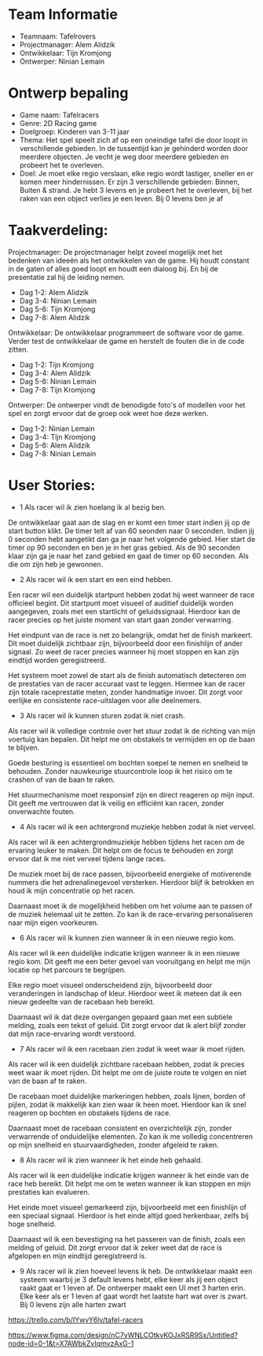 # Team Informatie

- Teamnaam: Tafelrovers
- Projectmanager: Alem Alidzik
- Ontwikkelaar: Tijn Kromjong
- Ontwerper: Ninian Lemain

# Ontwerp bepaling

- Game naam: Tafelracers
- Genre: 2D Racing game
- Doelgroep: Kinderen van 3-11 jaar
- Thema: Het spel speelt zich af op een oneindige tafel die door loopt in verschillende gebieden. In de tussentijd kan je gehinderd worden door meerdere objecten. Je vecht je weg door meerdere gebieden en probeert het te overleven.
- Doel: Je moet elke regio verslaan, elke regio wordt lastiger, sneller en er komen meer hindernissen. Er zijn 3 verschillende gebieden: Binnen, Buiten & strand. Je hebt 3 levens en je probeert het te overleven, bij het raken van een object verlies je een leven. Bij 0 levens ben je af

# Taakverdeling:
Projectmanager: De projectmanager helpt zoveel mogelijk met het bedenken van ideeën als het ontwikkelen van de game. Hij houdt constant in de gaten of alles goed loopt en houdt een dialoog bij. En bij de presentatie zal hij de leiding nemen.

- Dag 1-2: Alem Alidzik
- Dag 3-4: Ninian Lemain
- Dag 5-6: Tijn Kromjong
- Dag 7-8: Alem Alidzik

Ontwikkelaar: De ontwikkelaar programmeert de software voor de game. Verder test de ontwikkelaar de game en herstelt de fouten die in de code zitten.

- Dag 1-2: Tijn Kromjong
- Dag 3-4: Alem Alidzik
- Dag 5-6: Ninian Lemain
- Dag 7-8: Tijn Kromjong

Ontwerper: De ontwerper vindt de benodigde foto's of modellen voor het spel en zorgt ervoor dat de groep ook weet hoe deze werken.

- Dag 1-2: Ninian Lemain
- Dag 3-4: Tijn Kromjong
- Dag 5-6: Alem Alidzik
- Dag 7-8: Ninian Lemain


# User Stories:

- 1 Als racer wil ik zien hoelang ik al bezig ben.

De ontwikkelaar gaat aan de slag en er komt een timer start indien jij op de start button klikt. De timer telt af van 60 seonden naar 0 seconden. Indien jij 0 seconden hebt aangetikt dan ga je naar het volgende gebied. Hier start de timer op 90 seconden en ben je in het gras gebied. Als de 90 seconden klaar zijn ga je naar het zand gebied en gaat de timer op 60 seconden. Als die om zijn heb je gewonnen.

  
- 2 Als racer wil ik een start en een eind hebben.

Een racer wil een duidelijk startpunt hebben zodat hij weet wanneer de race officieel begint. Dit startpunt moet visueel of auditief duidelijk worden aangegeven, zoals met een startlicht of geluidssignaal. Hierdoor kan de racer precies op het juiste moment van start gaan zonder verwarring.

Het eindpunt van de race is net zo belangrijk, omdat het de finish markeert. Dit moet duidelijk zichtbaar zijn, bijvoorbeeld door een finishlijn of ander signaal. Zo weet de racer precies wanneer hij moet stoppen en kan zijn eindtijd worden geregistreerd.

Het systeem moet zowel de start als de finish automatisch detecteren om de prestaties van de racer accuraat vast te leggen. Hiermee kan de racer zijn totale raceprestatie meten, zonder handmatige invoer. Dit zorgt voor eerlijke en consistente race-uitslagen voor alle deelnemers.

- 3 Als racer wil ik kunnen sturen zodat ik niet crash.

Als racer wil ik volledige controle over het stuur zodat ik de richting van mijn voertuig kan bepalen. Dit helpt me om obstakels te vermijden en op de baan te blijven.

Goede besturing is essentieel om bochten soepel te nemen en snelheid te behouden. Zonder nauwkeurige stuurcontrole loop ik het risico om te crashen of van de baan te raken.

Het stuurmechanisme moet responsief zijn en direct reageren op mijn input. Dit geeft me vertrouwen dat ik veilig en efficiënt kan racen, zonder onverwachte fouten.

- 4 Als racer wil ik een achtergrond muziekje hebben zodat ik niet verveel.

Als racer wil ik een achtergrondmuziekje hebben tijdens het racen om de ervaring leuker te maken. Dit helpt om de focus te behouden en zorgt ervoor dat ik me niet verveel tijdens lange races.

De muziek moet bij de race passen, bijvoorbeeld energieke of motiverende nummers die het adrenalinegevoel versterken. Hierdoor blijf ik betrokken en houd ik mijn concentratie op het racen.

Daarnaast moet ik de mogelijkheid hebben om het volume aan te passen of de muziek helemaal uit te zetten. Zo kan ik de race-ervaring personaliseren naar mijn eigen voorkeuren.

- 6 Als racer wil ik kunnen zien wanneer ik in een nieuwe regio kom.

Als racer wil ik een duidelijke indicatie krijgen wanneer ik in een nieuwe regio kom. Dit geeft me een beter gevoel van vooruitgang en helpt me mijn locatie op het parcours te begrijpen.

Elke regio moet visueel onderscheidend zijn, bijvoorbeeld door veranderingen in landschap of kleur. Hierdoor weet ik meteen dat ik een nieuw gedeelte van de racebaan heb bereikt.

Daarnaast wil ik dat deze overgangen gepaard gaan met een subtiele melding, zoals een tekst of geluid. Dit zorgt ervoor dat ik alert blijf zonder dat mijn race-ervaring wordt verstoord.

- 7 Als racer wil ik een racebaan zien zodat ik weet waar ik moet rijden.

Als racer wil ik een duidelijk zichtbare racebaan hebben, zodat ik precies weet waar ik moet rijden. Dit helpt me om de juiste route te volgen en niet van de baan af te raken.

De racebaan moet duidelijke markeringen hebben, zoals lijnen, borden of pijlen, zodat ik makkelijk kan zien waar ik heen moet. Hierdoor kan ik snel reageren op bochten en obstakels tijdens de race.

Daarnaast moet de racebaan consistent en overzichtelijk zijn, zonder verwarrende of onduidelijke elementen. Zo kan ik me volledig concentreren op mijn snelheid en stuurvaardigheden, zonder afgeleid te raken.

- 8 Als racer wil ik zien wanneer ik het einde heb gehaald.

Als racer wil ik een duidelijke indicatie krijgen wanneer ik het einde van de race heb bereikt. Dit helpt me om te weten wanneer ik kan stoppen en mijn prestaties kan evalueren.

Het einde moet visueel gemarkeerd zijn, bijvoorbeeld met een finishlijn of een speciaal signaal. Hierdoor is het einde altijd goed herkenbaar, zelfs bij hoge snelheid.

Daarnaast wil ik een bevestiging na het passeren van de finish, zoals een melding of geluid. Dit zorgt ervoor dat ik zeker weet dat de race is afgelopen en mijn eindtijd geregistreerd is.

- 9 Als racer wil ik zien hoeveel levens ik heb.
  De ontwikkelaar maakt een systeem waarbij je 3 default levens hebt, elke keer als jij een object raakt gaat er 1 leven af. De ontwerper maakt een UI met 3 harten erin. Elke keer als er 1 leven af gaat wordt het laatste hart wat over is zwart. Bij 0 levens zijn alle harten zwart


https://trello.com/b/IYwvY6lv/tafel-racers

https://www.figma.com/design/nC7yWNLCOtkvKOJxRSR9Sx/Untitled?node-id=0-1&t=X7AWbkZvIqmvzAxG-1

